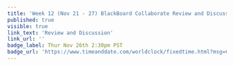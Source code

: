 ```yaml
---
title: 'Week 12 (Nov 21 - 27) BlackBoard Collaborate Review and Discussion'
published: true
visible: true
link_text: 'Review and Discussion'
link_url: ''
badge_label: Thur Nov 26th 2:30pm PST
badge_url: 'https://www.timeanddate.com/worldclock/fixedtime.html?msg=CMPT-363+Review+and+Discussion&iso=20201126T1430&p1=256&am=50'
---
```

